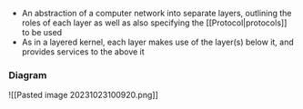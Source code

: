 - An abstraction of a computer network into separate layers, outlining the roles of each layer as well as also specifying the [[Protocol|protocols]] to be used
- As in a layered kernel, each layer makes use of the layer(s) below it, and provides services to the above it
### Diagram
![[Pasted image 20231023100920.png]]